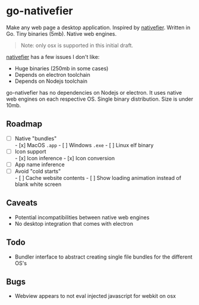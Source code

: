 # go-nativefier

Make any web page a desktop application. Inspired by [nativefier](https://github.com/jiahaog/nativefier). Written in Go. Tiny binaries (5mb). Native web engines.

> Note: only osx is supported in this initial draft.

[nativefier](https://github.com/jiahaog/nativefier) has a few issues I don't like:

* Huge binaries (250mb in some cases)
* Depends on electron toolchain
* Depends on Nodejs toolchain

go-nativefier has no dependencies on Nodejs or electron. It uses native web engines on each respective OS. Single binary distribution. Size is under 10mb.

## Roadmap

- [ ] Native "bundles"  
        - [x] MacOS `.app`
        - [ ] Windows `.exe`
        - [ ] Linux elf binary
- [ ] Icon support  
        - [x] Icon inference
        - [x] Icon conversion
- [ ] App name inference  
- [ ] Avoid "cold starts"  
        - [ ] Cache website contents
        - [ ] Show loading animation instead of blank white screen

## Caveats

* Potential incompatibilities between native web engines
* No desktop integration that comes with electron

## Todo

* Bundler interface to abstract creating single file bundles for the different OS's

## Bugs

* Webview appears to not eval injected javascript for webkit on osx